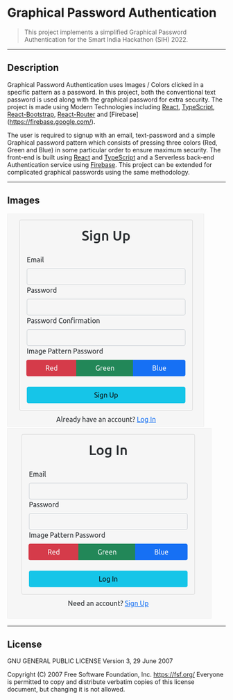 # Graphical Password Authentication

> This project implements a simplified Graphical Password Authentication for the Smart India Hackathon (SIH) 2022.

---

## Description

Graphical Password Authentication uses Images / Colors clicked in a specific pattern as a password. In this project, both
the conventional text password is used along with the graphical password for extra security. The project is made using
Modern Technologies including [React](https://reactjs.org/), [TypeScript](https://www.typescriptlang.org/),
[React-Bootstrap](https://react-bootstrap.github.io/), [React-Router](https://reactrouterdotcom.fly.dev/) and [Firebase]
(https://firebase.google.com/).

The user is required to signup with an email, text-password and a simple Graphical
password pattern which consists of pressing three colors (Red, Green and Blue) in some particular order to ensure maximum
security. The front-end is built using [React](https://reactjs.org/) and [TypeScript](https://www.typescriptlang.org/) and
a Serverless back-end Authentication service using [Firebase](https://firebase.google.com/). This project can be extended
for complicated graphical passwords using the same methodology.

---

## Images

![Signup](./public/signup.png)
![Login](./public/login.png)

---

## License

GNU GENERAL PUBLIC LICENSE
Version 3, 29 June 2007

Copyright (C) 2007 Free Software Foundation, Inc. <https://fsf.org/>
Everyone is permitted to copy and distribute verbatim copies
of this license document, but changing it is not allowed.
